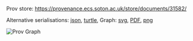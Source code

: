 
Prov store: https://provenance.ecs.soton.ac.uk/store/documents/31582/
	
Alternative serialisations: [json](https://provenance.ecs.soton.ac.uk/store/documents/31582.json), [turtle](https://provenance.ecs.soton.ac.uk/store/documents/31582.ttl), 
Graph: [svg](https://provenance.ecs.soton.ac.uk/store/documents/31582.svg), [PDF](https://provenance.ecs.soton.ac.uk/store/documents/31582.pdf), [png](https://provenance.ecs.soton.ac.uk/store/documents/31582.png)

![Prov Graph](https://provenance.ecs.soton.ac.uk/store/documents/31582.png)

		